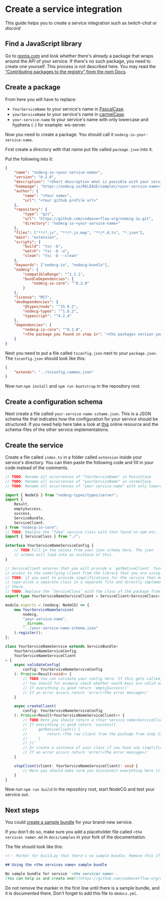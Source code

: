 # Create a service integration

This guide helps you to create a service integration such as _twitch-chat_ or _discord_

## Find a JavaScript library

Go to [npmjs.com](https://www.npmjs.com/) and look whether there's already a package that wraps around the API of your service. If there's no such package, you need to create one yourself. This process is not described here. You may read the
[“Contributing packages to the registry” from the npm Docs](https://docs.npmjs.com/packages-and-modules/contributing-packages-to-the-registry).

## Create a package

From here you will have to replace:

-   `YourServiceName` to your service's name in [PascalCase](https://github.com/basarat/typescript-book/blob/master/docs/styleguide/styleguide.md#class).
-   `yourServiceName` to your service's name in [carmelCase](https://github.com/basarat/typescript-book/blob/master/docs/styleguide/styleguide.md#variable-and-function).
-   `your-service-name` to your service's name with only lowercase and hyphens (`-`) for example: ws-server.

Now you need to create a package. You should call it `nodecg-io-your-service-name`.

First create a directory with that name put file called `package.json` into it.

Put the following into it:

```json
{
    "name": "nodecg-io-<your-service-name>",
    "version": "0.2.0",
    "description": "<Short description what is possible with your service.>",
    "homepage": "https://nodecg.io/RELEASE/samples/<your-service-name>",
    "author": {
        "name": "<Your name>",
        "url": "<Your github profile url>"
    },
    "repository": {
        "type": "git",
        "url": "https://github.com/codeoverflow-org/nodecg-io.git",
        "directory": "nodecg-io-<your-service-name>"
    },
    "files": ["**/*.js", "**/*.js.map", "**/*.d.ts", "*.json"],
    "main": "extension",
    "scripts": {
        "build": "tsc -b",
        "watch": "tsc -b -w",
        "clean": "tsc -b --clean"
    },
    "keywords": ["nodecg-io", "nodecg-bundle"],
    "nodecg": {
        "compatibleRange": "^1.1.1",
        "bundleDependencies": {
            "nodecg-io-core": "^0.2.0"
        }
    },
    "license": "MIT",
    "devDependencies": {
        "@types/node": "^15.0.2",
        "nodecg-types": "^1.8.2",
        "typescript": "^4.2.4"
    },
    "dependencies": {
        "nodecg-io-core": "^0.2.0",
        "<the package you found in step 1>": "<the packages version you want to use>"
    }
}
```

Next you need to put a file called `tsconfig.json` next to your `package.json`. The `tsconfig.json` should look like this:

```json
{
    "extends": "../tsconfig.common.json"
}
```

Now run `npm install` and `npm run bootstrap` in the repository root.

## Create a configuration schema

Next create a file called `your-service-name-schame.json`. This is a JSON schema file that indicates how the configuration for your service should be structured. If you need help here take a look at [this](https://json-schema.org/understanding-json-schema/) online resource and the schema-files of the other service implementations.

## Create the service

Create a file called `index.ts` in a folder called `extension` inside your service's directory. You can then paste the following code and fill in your code instead of the comments.

```typescript
// TODO: Rename all occurrences of "YourServiceName" in PascalCase
// TODO: Rename all occurrences of "yourServiceName" in carmelCase
// TODO: Rename all occurrences of "your-service-name" with only lowercase and hyphens ( - )

import { NodeCG } from "nodecg-types/types/server";
import {
    Result,
    emptySuccess,
    success,
    ServiceBundle,
    ServiceClient,
} from "nodecg-io-core";
// TODO: Replace the "fake" service class with that found on npm etc.
import { ServiceClass } from "./";

interface YourServiceNameServiceConfig {
    // TODO Fill in the values from your json schema here. The json
    // schema will load into an instance of this.
}

// ServiceClient ensures that you will provide a `getNativeClient` function that should give
// access to the underlying client from the library that you are using.
// TODO: if you want to provide simplifications for the service then make this
// type-alias a separate class in a separate file and directly implement those simplifications
// there.
// TODO: Replace the `ServiceClass` with the class of the package from step 1
export type YourServiceNameServiceClient = ServiceClient<ServiceClass>;

module.exports = (nodecg: NodeCG) => {
    new YourServiceNameService(
        nodecg,
        "your-service-name",
        __dirname,
        "../your-service-name-schema.json"
    ).register();
};

class YourServiceNameService extends ServiceBundle<
    YourServiceNameServiceConfig,
    YourServiceNameServiceClient
> {
    async validateConfig(
        config: YourServiceNameServiceConfig
    ): Promise<Result<void>> {
        // TODO You can validate your config here. If this gets called, the schema is correct.
        // You should for example check whether oauth keys are valid and servers are online here
        // If everything is good return 'emptySuccess()'
        // If an error occurs return 'error(<The error message>)'
    }

    async createClient(
        config: YourServiceNameServiceConfig
    ): Promise<Result<YourServiceNameServiceClient>> {
        // TODO Here you should return a <Your service name>ServiceClient that is exposed to bundles.
        // If everything is good return 'success({
        //     getNativeClient() {
        //         return <The raw client from the package from step 1>
        //     }
        // })'
        // Or create a instance of your class if you have any simplifications and return that.
        // If an error occurs return 'error(<The error message>)'
    }

    stopClient(client: YourServiceNameServiceClient): void {
        // Here you should make sure you disconnect everything here (if possible).
    }
}
```

Now run `npm run build` in the repository root, start NodeCG and test your service out.

## Next steps

You could [create a sample bundle](create_sample.md) for your brand-new service.

If you don't do so, make sure you add a placeholder file called `<the services name>.md` in `docs/samples` in your fork of the documentation.

The file should look like this:

```markdown
<!-- Marker for build.py that there's no sample bundle. Remove this if you created one -->

## Using the <the services name> sample bundle

No sample bundle for service `<the services name>`.  
[You can help us and create one!](https://github.com/codeoverflow-org/nodecg-io/blob/master/docs/docs/contribute.md)
```

Do not remove the marker in the first line until there is a sample bundle, and it is documented there. Don't forget to add this file to `mkdocs.yml`.
